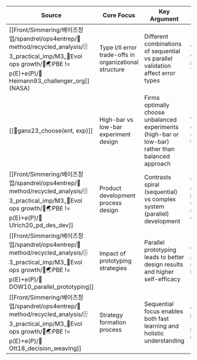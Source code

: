 | Source                                 | Core Focus                                             | Key Argument                                                                                      | When to Choose Parallel                                                                  | Common Thread                     |
| -------------------------------------- | ------------------------------------------------------ | ------------------------------------------------------------------------------------------------- | ---------------------------------------------------------------------------------------- | --------------------------------- |
| [[Front/Simmering/베이즈창업/spandrel/ops4entrep/📐method/recycled_analysis/🗄️3_practical_imp/M3_🥚Evol ops growth/🧭🌏PBE != p(E)+e(P)/📜Heimann93_challenger_org]]  (NASA) | Type I/II error trade-offs in organizational structure | Different combinations of sequential vs parallel validation affect error types                    | When redundant checks needed to prevent catastrophic failure                             | Experimental validation structure |
| [[📜gans23_choose(ent, exp)]]                 | High-bar vs low-bar experiment design                  | Firms optimally choose unbalanced experiments (high-bar or low-bar) rather than balanced approach | When prior belief is optimistic ('nail') and for disruptive tech exploration             | Experimental design choice        |
| [[Front/Simmering/베이즈창업/spandrel/ops4entrep/📐method/recycled_analysis/🗄️3_practical_imp/M3_🥚Evol ops growth/🧭🌏PBE != p(E)+e(P)/📜Ulrich20_pd_des_dev]]              | Product development process design                     | Contrasts spiral (sequential) vs complex system (parallel) development                            | When system is complex with many interacting components requiring concurrent development | Experimental iteration approach   |
| [[Front/Simmering/베이즈창업/spandrel/ops4entrep/📐method/recycled_analysis/🗄️3_practical_imp/M3_🥚Evol ops growth/🧭🌏PBE != p(E)+e(P)/📜DOW10_parallel_prototyping]]       | Impact of prototyping strategies                       | Parallel prototyping leads to better design results and higher self-efficacy                      | When costs are low and uncertainty/variance is high                                      | Experimental feedback cycles      |
| [[Front/Simmering/베이즈창업/spandrel/ops4entrep/📐method/recycled_analysis/🗄️3_practical_imp/M3_🥚Evol ops growth/🧭🌏PBE != p(E)+e(P)/📜Ott18_decision_weaving]]           | Strategy formation process                             | Sequential focus enables both fast learning and holistic understanding                            | Generally against parallel except for "stepping stones" in background domains            | Experimental learning strategy    |
